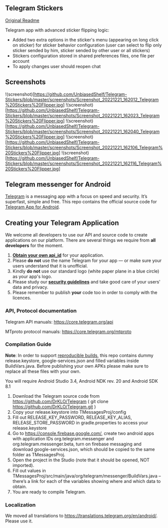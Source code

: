 ## Telegram Stickers
[Original Readme](https://github.com/UnbiasedShelf/Telegram-Stickers#telegram-messenger-for-android)

Telegram app with advanced sticker flipping logic:
- Added two extra options in the sticker's menu (appearing on long click on sticker) for sticker behavior configuration (user can select to flip only sticker sended by him, sticker sended by other user or all stickers)
- Stickers configuration stored in shared preferences files, one file per account
- To apply changes user should reopen chat

## Screenshots
!(screenshot)[https://github.com/UnbiasedShelf/Telegram-Stickers/blob/master/screenshots/Screenshot_20221221_162012_Telegram%20Stickers%20Flipper.jpg]
!(screenshot)[https://github.com/UnbiasedShelf/Telegram-Stickers/blob/master/screenshots/Screenshot_20221221_162023_Telegram%20Stickers%20Flipper.jpg]
!(screenshot)[https://github.com/UnbiasedShelf/Telegram-Stickers/blob/master/screenshots/Screenshot_20221221_162040_Telegram%20Stickers%20Flipper.jpg]
!(screenshot)[https://github.com/UnbiasedShelf/Telegram-Stickers/blob/master/screenshots/Screenshot_20221221_162106_Telegram%20Stickers%20Flipper.jpg]
!(screenshot)[https://github.com/UnbiasedShelf/Telegram-Stickers/blob/master/screenshots/Screenshot_20221221_162116_Telegram%20Stickers%20Flipper.jpg]

## Telegram messenger for Android

[Telegram](https://telegram.org) is a messaging app with a focus on speed and security. It’s superfast, simple and free.
This repo contains the official source code for [Telegram App for Android](https://play.google.com/store/apps/details?id=org.telegram.messenger).

## Creating your Telegram Application

We welcome all developers to use our API and source code to create applications on our platform.
There are several things we require from **all developers** for the moment.

1. [**Obtain your own api_id**](https://core.telegram.org/api/obtaining_api_id) for your application.
2. Please **do not** use the name Telegram for your app — or make sure your users understand that it is unofficial.
3. Kindly **do not** use our standard logo (white paper plane in a blue circle) as your app's logo.
3. Please study our [**security guidelines**](https://core.telegram.org/mtproto/security_guidelines) and take good care of your users' data and privacy.
4. Please remember to publish **your** code too in order to comply with the licences.

### API, Protocol documentation

Telegram API manuals: https://core.telegram.org/api

MTproto protocol manuals: https://core.telegram.org/mtproto

### Compilation Guide

**Note**: In order to support [reproducible builds](https://core.telegram.org/reproducible-builds), this repo contains dummy release.keystore,  google-services.json and filled variables inside BuildVars.java. Before publishing your own APKs please make sure to replace all these files with your own.

You will require Android Studio 3.4, Android NDK rev. 20 and Android SDK 8.1

1. Download the Telegram source code from https://github.com/DrKLO/Telegram ( git clone https://github.com/DrKLO/Telegram.git )
2. Copy your release.keystore into TMessagesProj/config
3. Fill out RELEASE_KEY_PASSWORD, RELEASE_KEY_ALIAS, RELEASE_STORE_PASSWORD in gradle.properties to access your  release.keystore
4.  Go to https://console.firebase.google.com/, create two android apps with application IDs org.telegram.messenger and org.telegram.messenger.beta, turn on firebase messaging and download google-services.json, which should be copied to the same folder as TMessagesProj.
5. Open the project in the Studio (note that it should be opened, NOT imported).
6. Fill out values in TMessagesProj/src/main/java/org/telegram/messenger/BuildVars.java – there’s a link for each of the variables showing where and which data to obtain.
7. You are ready to compile Telegram.

### Localization

We moved all translations to https://translations.telegram.org/en/android/. Please use it.
